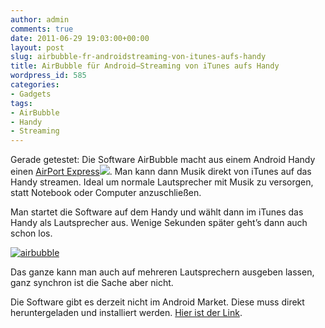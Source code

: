 ```yaml
---
author: admin
comments: true
date: 2011-06-29 19:03:00+00:00
layout: post
slug: airbubble-fr-androidstreaming-von-itunes-aufs-handy
title: AirBubble für Android–Streaming von iTunes aufs Handy
wordpress_id: 585
categories:
- Gadgets
tags:
- AirBubble
- Handy
- Streaming
---
```


Gerade getestet: Die Software AirBubble macht aus einem Android Handy einen [AirPort Express](http://www.amazon.de/gp/product/B00169H1XS/ref=as_li_ss_tl?ie=UTF8&tag=ekiwide0b-21&linkCode=as2&camp=1638&creative=19454&creativeASIN=B00169H1XS)![](http://www.assoc-amazon.de/e/ir?t=&l=as2&o=3&a=B00169H1XS). Man kann dann Musik direkt von iTunes auf das Handy streamen. Ideal um normale Lautsprecher mit Musik zu versorgen, statt Notebook oder Computer anzuschließen.

Man startet die Software auf dem Handy und wählt dann im iTunes das Handy als Lautsprecher aus. Wenige Sekunden später geht’s dann auch schon los.

[![airbubble](https://andydunkel.net/assets/uploads/2011/06/airbubble_thumb.jpg)](https://andydunkel.net/assets/uploads/2011/06/airbubble.jpg)

Das ganze kann man auch auf mehreren Lautsprechern ausgeben lassen, ganz synchron ist die Sache aber nicht.

Die Software gibt es derzeit nicht im Android Market. Diese muss direkt heruntergeladen und installiert werden. [Hier ist der Link](http://forum.xda-developers.com/showthread.php?t=1051623).
